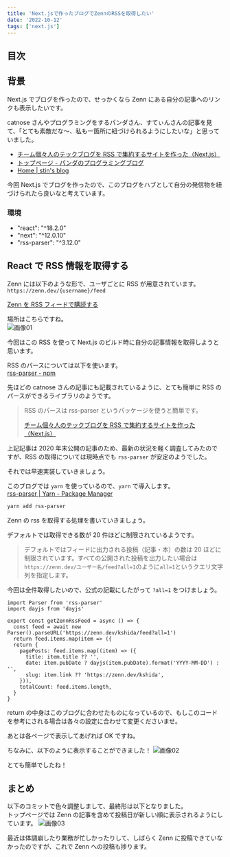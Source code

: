 ```yaml
---
title: 'Next.jsで作ったブログでZennのRSSを取得したい'
date: '2022-10-12'
tags: ['next.js']
---
```


## 目次

## 背景

Next.js でブログを作ったので、せっかくなら Zenn にある自分の記事へのリンクも表示したいです。

catnose さんやプログラミングをするパンダさん、すてぃんさんの記事を見て、「とても素敵だな〜、私も一箇所に紐づけられるようにしたいな」と思っていました。

- [チーム個々人のテックブログを RSS で集約するサイトを作った（Next.js）](https://zenn.dev/catnose99/articles/cb72a73368a547756862)
- [トップページ - パンダのプログラミングブログ](https://panda-program.com/)
- [Home | stin's blog](https://blog.stin.ink/)

今回 Next.js でブログを作ったので、このブログをハブとして自分の発信物を紐づけられたら良いなと考えています。

### 環境

- "react": "^18.2.0"
- "next": "^12.0.10"
- "rss-parser": "^3.12.0"

## React で RSS 情報を取得する

Zenn には以下のような形で、ユーザごとに RSS が用意されています。  
`https://zenn.dev/{username}/feed`

[Zenn を RSS フィードで購読する](https://zenn.dev/zenn/articles/zenn-feed-rss)

場所はこちらですね。  
![画像01](/assets/blog/want-to-get-rss-of-zenn-in-next-js/01.png)

今回はこの RSS を使って Next.js のビルド時に自分の記事情報を取得しようと思います。

RSS のパースについては以下を使います。  
[rss-parser - npm](https://www.npmjs.com/package/rss-parser)

先ほどの catnose さんの記事にも記載されているように、とても簡単に RSS のパースができるライブラリのようです。

> RSS のパースは rss-parser というパッケージを使うと簡単です。
>
> [チーム個々人のテックブログを RSS で集約するサイトを作った（Next.js）](https://zenn.dev/catnose99/articles/cb72a73368a547756862)

上記記事は 2020 年末公開の記事のため、最新の状況を軽く調査してみたのですが、RSS の取得については現時点でも `rss-parser` が安定のようでした。

それでは早速実装していきましょう。

このブログでは `yarn` を使っているので、`yarn` で導入します。  
[rss-parser | Yarn - Package Manager](https://yarnpkg.com/package/rss-parser)

```bash
yarn add rss-parser
```

Zenn の rss を取得する処理を書いていきましょう。

デフォルトでは取得できる数が 20 件ほどに制限されているようです。

> デフォルトではフィードに出力される投稿（記事・本）の数は 20 ほどに制限されています。すべての公開された投稿を出力したい場合は`https://zenn.dev/ユーザー名/feed?all=1`のように`all=1`というクエリ文字列を指定します。

今回は全件取得したいので、公式の記載にしたがって `?all=1` をつけましょう。

```tsx
import Parser from 'rss-parser'
import dayjs from 'dayjs'

export const getZennRssFeed = async () => {
  const feed = await new Parser().parseURL('https://zenn.dev/kshida/feed?all=1')
  return feed.items.map(item => ({
  return {
    pagePosts: feed.items.map((item) => ({
      title: item.title ?? '',
      date: item.pubDate ? dayjs(item.pubDate).format('YYYY-MM-DD') : '',
      slug: item.link ?? 'https://zenn.dev/kshida',
    })),
    totalCount: feed.items.length,
  }
}
```

return の中身はこのブログに合わせたものになっているので、もしこのコードを参考にされる場合は各々の設定に合わせて変更くださいませ。

あとは各ページで表示してあげれば OK ですね。

ちなみに、以下のように表示することができました！
![画像02](/assets/blog/want-to-get-rss-of-zenn-in-next-js/02.png)

とても簡単でしたね！

## まとめ

以下のコミットで色々調整しまして、最終形は以下となりました。  
トップページでは Zenn の記事を含めて投稿日が新しい順に表示されるようにしています。
![画像03](/assets/blog/want-to-get-rss-of-zenn-in-next-js/03.png)

最近は体調崩したり業務が忙しかったりして、しばらく Zenn に投稿できていなかったのですが、これで Zenn への投稿も捗ります。
